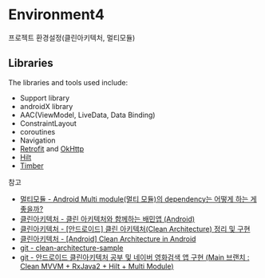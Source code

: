 # Environment4
프로젝트 환경설정(클린아키텍처, 멀티모듈)
## Libraries

The libraries and tools used include:

- Support library
- androidX library
- AAC(ViewModel, LiveData, Data Binding)
- ConstraintLayout
- coroutines
- Navigation
- [Retrofit](http://square.github.io/retrofit/) and [OkHttp](https://github.com/square/okhttp)
- [Hilt](http://google.github.io/dagger/)
- [Timber](https://github.com/JakeWharton/timber)

참고
- [멀티모듈 - Android Multi module(멀티 모듈)의 dependency는 어떻게 하는 게 좋을까?](https://thdev.tech/android/2021/12/17/Android-Multi-Module/)
- [클린아키텍처 - 클린 아키텍처와 함께하는 배민앱 (Android)](https://techblog.woowahan.com/2602/)
- [클린아키텍처 - [안드로이드] 클린 아키텍처(Clean Architecture) 정리 및 구현](https://youngest-programming.tistory.com/484)
- [클린아키텍처 - [Android] Clean Architecture in Android](https://leveloper.tistory.com/205)
- [git - clean-architecture-sample](https://github.com/tkdgusl94/blog-source/tree/master/clean-architecture-sample)
- [git - 안드로이드 클린아키텍처 공부 및 네이버 영화검색 앱 구현 (Main 브랜치 : Clean MVVM + RxJava2 + Hilt + Multi Module)](https://github.com/mtjin/mtjin-android-clean-architecture-movieapp)
 

 
